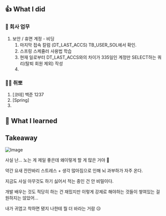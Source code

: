 ## 👍 What I did
### 💸 회사 업무
1. 보안 / 휴면 계정 - 비딩
   1. 마지막 접속 칼럼 (DT_LAST_ACCS) TB_USER_SOL에서 확인.
   2. 스프링 스케쥴러 사용법 학습
   3. 현재 일로부터 DT_LAST_ACCS와의 차이가 335일인 계정만 SELECT하는 쿼리(탈퇴 회원 제외) 작성
   4. 
### 👩‍💻 취뽀
1. [코테] 백준 1237
2. [Spring]
3. 
## 👊 What I learned
## Takeaway

![Image](https://i.imgur.com/MoAtrrc.png)

사실 난... 노는 게 제일 좋은데 왜이렇게 할 게 많은 거야 🤢

약간 요새 잔잔바리 스트레스 + 생각 많아짐으로 인해 뇌 과부하가 자주 온다.

지금도 사실 아무것도 하기 싫어서 적는 중인 건 안 비밀이다.

개발 배우는 것도 적당히 하는 건 재밌지만 이렇게 강제로 해야하는 것들이 쌓여있는 걸 원하지는 않았어...

내가 귀엽고 착하면 됐지 나한테 뭘 더 바라는 거람 😥

